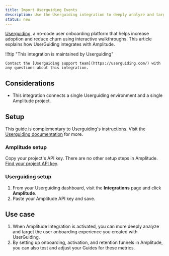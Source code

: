 ```yaml
---
title: Import Userguiding Events
description: Use the Userguiding integration to deeply analyze and target the user onboarding experience you created with UserGuiding.
status: new
---
```


[Userguiding](https://Userguiding.com/), a no-code user onboarding platform that helps increase adoption and reduce churn using interactive walkthroughs. This article explains how UserGuiding integrates with Amplitude.

!!!tip "This integration is maintained by Userguiding"

    Contact the [Userguiding support team](https://userguiding.com/) with any questions about this integration.

## Considerations

- This integration connects a single Userguiding environment and a single Amplitude project.

## Setup

This guide is complementary to Userguiding's instructions. Visit the [Userguiding documentation](https://help.userguiding.com/en/articles/6998630-amplitude-integration) for more.

### Amplitude setup

Copy your project's API key. There are no other setup steps in Amplitude. [Find your project API key](../../analytics/find-api-credentials.md).

### Userguiding setup

1. From your Userguiding dashboard, visit the **Integrations** page and click **Amplitude**.
2. Paste your Amplitude API key and save.

## Use case

1. When Amplitude Integration is activated, you can more deeply analyze and target the user onboarding experience you created with UserGuiding.
2. By setting up onboarding, activation, and retention funnels in Amplitude, you can also test and adjust your Guides for these metrics.

